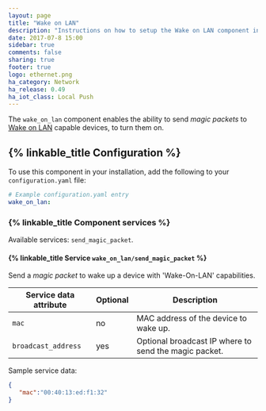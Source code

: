 ```yaml
---
layout: page
title: "Wake on LAN"
description: "Instructions on how to setup the Wake on LAN component in Home Assistant."
date: 2017-07-8 15:00
sidebar: true
comments: false
sharing: true
footer: true
logo: ethernet.png
ha_category: Network
ha_release: 0.49
ha_iot_class: Local Push
---
```


The `wake_on_lan` component enables the ability to send _magic packets_ to [Wake on LAN](https://en.wikipedia.org/wiki/Wake-on-LAN) capable devices, to turn them on.

## {% linkable_title Configuration %}

To use this component in your installation, add the following to your `configuration.yaml` file:

```yaml
# Example configuration.yaml entry
wake_on_lan:
```

### {% linkable_title Component services %}

Available services: `send_magic_packet`.

#### {% linkable_title Service `wake_on_lan/send_magic_packet` %}

Send a _magic packet_ to wake up a device with 'Wake-On-LAN' capabilities.

| Service data attribute    | Optional | Description                                           |
|---------------------------|----------|-------------------------------------------------------|
| `mac`                     |       no | MAC address of the device to wake up.                 |
| `broadcast_address`       |      yes | Optional broadcast IP where to send the magic packet. |

Sample service data:

```json
{
   "mac":"00:40:13:ed:f1:32"
}
```

